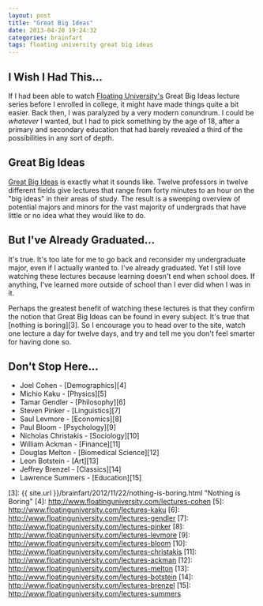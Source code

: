 ```yaml
---
layout: post
title: "Great Big Ideas"
date: 2013-04-20 19:24:32
categories: brainfart
tags: floating university great big ideas 
---
```


## I Wish I Had This...

If I had been able to watch [Floating University's][1] Great Big Ideas lecture series before I enrolled in college, it might have made things quite a bit easier. Back then, I was paralyzed by a very modern conundrum. I could be _whatever_ I wanted, but I had to pick something by the age of 18, after a primary and secondary education that had barely revealed a third of the possibilities in any sort of depth. 

## Great Big Ideas

[Great Big Ideas][2] is exactly what it sounds like. Twelve professors in twelve different fields give lectures that range from forty minutes to an hour on the "big ideas" in their areas of study. The result is a sweeping overview of potential majors and minors for the vast majority of undergrads that have little or no idea what they would like to do. 

## But I've Already Graduated...

It's true. It's too late for me to go back and reconsider my undergraduate major, even if I actually wanted to. I've already graduated. Yet I still love watching these lectures because learning doesn't end when school does. If anything, I've learned more outside of school than I ever did when I was in it. 

Perhaps the greatest benefit of watching these lectures is that they confirm the notion that Great Big Ideas can be found in every subject. It's true that [nothing is boring][3]. So I encourage you to head over to the site, watch one lecture a day for twelve days, and try and tell me you don't feel smarter for having done so. 

## Don't Stop Here...

+ Joel Cohen - [Demographics][4]
+ Michio Kaku - [Physics][5]
+ Tamar Gendler - [Philosophy][6]
+ Steven Pinker - [Linguistics][7]
+ Saul Levmore - [Economics][8]
+ Paul Bloom - [Psychology][9]
+ Nicholas Christakis - [Sociology][10]
+ William Ackman - [Finance][11]
+ Douglas Melton - [Biomedical Science][12]
+ Leon Botstein - [Art][13]
+ Jeffrey Brenzel - [Classics][14]
+ Lawrence Summers - [Education][15]


[1]: http://www.floatinguniversity.com "The Floating University"
[2]: http://www.floatinguniversity.com/lectures--2 "Great Big Ideas"
[3]: {{ site.url }}/brainfart/2012/11/22/nothing-is-boring.html "Nothing is Boring"
[4]: http://www.floatinguniversity.com/lectures-cohen
[5]: http://www.floatinguniversity.com/lectures-kaku
[6]: http://www.floatinguniversity.com/lectures-gendler
[7]: http://www.floatinguniversity.com/lectures-pinker
[8]: http://www.floatinguniversity.com/lectures-levmore
[9]: http://www.floatinguniversity.com/lectures-bloom
[10]: http://www.floatinguniversity.com/lectures-christakis
[11]: http://www.floatinguniversity.com/lectures-ackman
[12]: http://www.floatinguniversity.com/lectures-melton
[13]: http://www.floatinguniversity.com/lectures-botstein
[14]: http://www.floatinguniversity.com/lectures-brenzel
[15]: http://www.floatinguniversity.com/lectures-summers
